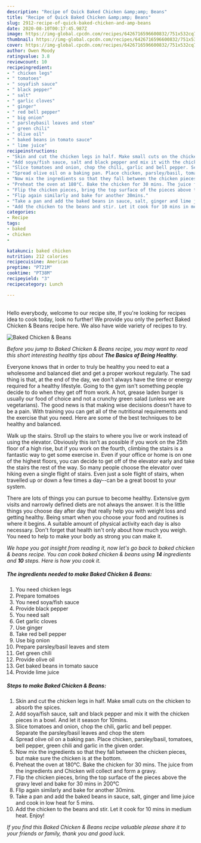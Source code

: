 ```yaml
---
description: "Recipe of Quick Baked Chicken &amp;amp; Beans"
title: "Recipe of Quick Baked Chicken &amp;amp; Beans"
slug: 2912-recipe-of-quick-baked-chicken-and-amp-beans
date: 2020-08-10T00:17:45.987Z
image: https://img-global.cpcdn.com/recipes/6426716596600832/751x532cq70/baked-chicken-beans-recipe-main-photo.jpg
thumbnail: https://img-global.cpcdn.com/recipes/6426716596600832/751x532cq70/baked-chicken-beans-recipe-main-photo.jpg
cover: https://img-global.cpcdn.com/recipes/6426716596600832/751x532cq70/baked-chicken-beans-recipe-main-photo.jpg
author: Owen Moody
ratingvalue: 3.8
reviewcount: 10
recipeingredient:
- " chicken legs"
- " tomatoes"
- " soyafish sauce"
- " black pepper"
- " salt"
- " garlic cloves"
- " ginger"
- " red bell pepper"
- " big onion"
- " parsleybasil leaves and stem"
- " green chili"
- " olive oil"
- " baked beans in tomato sauce"
- " lime juice"
recipeinstructions:
- "Skin and cut the chicken legs in half. Make small cuts on the chicken to absorb the spices."
- "Add soya/fish sauce, salt and black pepper and mix it with the chicken pieces in a bowl. And let it season for 10mins."
- "Slice tomatoes and onion, chop the chili, garlic and bell pepper. Separate the parsley/basil leaves and chop the stem"
- "Spread olive oil on a baking pan. Place chicken, parsley/basil, tomatoes, bell pepper, green chili and garlic in the given order."
- "Now mix the ingredients so that they fall between the chicken pieces, but make sure the chicken is at the bottom."
- "Preheat the oven at 180°C. Bake the chicken for 30 mins. The juice from the ingredients and Chicken will collect and form a gravy."
- "Flip the chicken pieces, bring the top surface of the pieces above the gravy level and bake for 30 mins in 200°C"
- "Flip again similarly and bake for another 30mins."
- "Take a pan and add the baked beans in sauce, salt, ginger and lime juice and cook in low heat for 5 mins."
- "Add the chicken to the beans and stir. Let it cook for 10 mins in medium heat. Enjoy!"
categories:
- Recipe
tags:
- baked
- chicken
- 

katakunci: baked chicken  
nutrition: 212 calories
recipecuisine: American
preptime: "PT21M"
cooktime: "PT38M"
recipeyield: "3"
recipecategory: Lunch

---
```

<br>
Hello everybody, welcome to our recipe site, If you're looking for recipes idea to cook today, look no further! We provide you only the perfect Baked Chicken &amp; Beans recipe here. We also have wide variety of recipes to try.
<br>


![Baked Chicken &amp; Beans](https://img-global.cpcdn.com/recipes/6426716596600832/751x532cq70/baked-chicken-beans-recipe-main-photo.jpg)

<i>Before you jump to Baked Chicken &amp; Beans recipe, you may want to read this short interesting healthy tips about <strong>The Basics of Being Healthy</strong>.</i>

Everyone knows that in order to truly be healthy you need to eat a wholesome and balanced diet and get a proper workout regularly. The sad thing is that, at the end of the day, we don't always have the time or energy required for a healthy lifestyle. Going to the gym isn't something people decide to do when they get off from work. A hot, grease laden burger is usually our food of choice and not a crunchy green salad (unless we are vegetarians). The good news is that making wise decisions doesn’t have to be a pain. With training you can get all of the nutritional requirements and the exercise that you need. Here are some of the best techniques to be healthy and balanced.

Walk up the stairs. Stroll up the stairs to where you live or work instead of using the elevator. Obviously this isn’t as possible if you work on the 25th floor of a high rise, but if you work on the fourth, climbing the stairs is a fantastic way to get some exercise in. Even if your office or home is on one of the highest floors, you can decide to get off of the elevator early and take the stairs the rest of the way. So many people choose the elevator over hiking even a single flight of stairs. Even just a sole flight of stairs, when travelled up or down a few times a day--can be a great boost to your system. 

There are lots of things you can pursue to become healthy. Extensive gym visits and narrowly defined diets are not always the answer. It is the little things you choose day after day that really help you with weight loss and getting healthy. Being smart when you choose your food and routines is where it begins. A suitable amount of physical activity each day is also necessary. Don't forget that health isn't only about how much you weigh. You need to help to make your body as strong you can make it. 


<i>We hope you got insight from reading it, now let's go back to baked chicken &amp; beans recipe. You can cook baked chicken &amp; beans using <strong>14</strong> ingredients and <strong>10</strong> steps. Here is how you cook it.
</i>

##### The ingredients needed to make Baked Chicken &amp; Beans:

1. You need  chicken legs
1. Prepare  tomatoes
1. You need  soya/fish sauce
1. Provide  black pepper
1. You need  salt
1. Get  garlic cloves
1. Use  ginger
1. Take  red bell pepper
1. Use  big onion
1. Prepare  parsley/basil leaves and stem
1. Get  green chili
1. Provide  olive oil
1. Get  baked beans in tomato sauce
1. Provide  lime juice


##### Steps to make Baked Chicken &amp; Beans:

1. Skin and cut the chicken legs in half. Make small cuts on the chicken to absorb the spices.
1. Add soya/fish sauce, salt and black pepper and mix it with the chicken pieces in a bowl. And let it season for 10mins.
1. Slice tomatoes and onion, chop the chili, garlic and bell pepper. Separate the parsley/basil leaves and chop the stem
1. Spread olive oil on a baking pan. Place chicken, parsley/basil, tomatoes, bell pepper, green chili and garlic in the given order.
1. Now mix the ingredients so that they fall between the chicken pieces, but make sure the chicken is at the bottom.
1. Preheat the oven at 180°C. Bake the chicken for 30 mins. The juice from the ingredients and Chicken will collect and form a gravy.
1. Flip the chicken pieces, bring the top surface of the pieces above the gravy level and bake for 30 mins in 200°C
1. Flip again similarly and bake for another 30mins.
1. Take a pan and add the baked beans in sauce, salt, ginger and lime juice and cook in low heat for 5 mins.
1. Add the chicken to the beans and stir. Let it cook for 10 mins in medium heat. Enjoy!


<i>If you find this Baked Chicken &amp; Beans recipe valuable please share it to your friends or family, thank you and good luck.</i>
